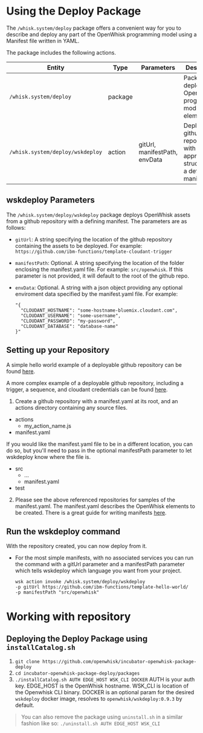 # Using the Deploy Package

The `/whisk.system/deploy` package offers a convenient way for you to describe and deploy any part of the OpenWhisk programming model using a Manifest file written in YAML.

The package includes the following actions.

| Entity | Type | Parameters | Description |
| --- | --- | --- | --- |
| `/whisk.system/deploy` | package |  | Package to deploy OpenWhisk programming model elements |
| `/whisk.system/deploy/wskdeploy` | action | gitUrl, manifestPath, envData | Deploy from github repositories with the appropriate structure and a defining manifest. |

## wskdeploy Parameters
The `/whisk.system/deploy/wskdeploy` package deploys OpenWhisk assets from a github repository with a defining manifest.  The parameters are as follows:
- `gitUrl`: A string specifying the location of the github repository containing the assets to be deployed. For example: `https://github.com/ibm-functions/template-cloudant-trigger`

- `manifestPath`: Optional. A string specifying the location of the folder enclosing the manifest.yaml file. For example: `src/openwhisk`. If this parameter is not provided, it will default to the root of the github repo.

- `envData`: Optional. A string with a json object providing any optional enviroment data specified by the manifest.yaml file. For example:
  ```
  "{
    "CLOUDANT_HOSTNAME": "some-hostname-bluemix.cloudant.com",
    "CLOUDANT_USERNAME": "some-username",
    "CLOUDANT_PASSWORD": "my-password",
    "CLOUDANT_DATABASE": "database-name"
  }"
  ```


## Setting up your Repository

A simple hello world example of a deployable github repository can be found [here](https://github.com/ibm-functions/template-hello-world/).

A more complex example of a deployable github repository, including a trigger, a sequence, and cloudant credentials  can be found [here](https://github.com/ibm-functions/template-cloudant-trigger).

1. Create a github repository with a manifest.yaml at its root, and an actions directory containing any source files.
* actions
    * my\_action\_name.js
* manifest.yaml

If you would like the manifest.yaml file to be in a different location, you can do so, but you'll need to pass in the optional manifestPath parameter to let wskdeploy know where the file is.

* src
    * ...
    * manifest.yaml
* test

2. Please see the above referenced repositories for samples of the manifest.yaml.  The manifest.yaml describes the OpenWhisk elements to be created.  There is a great guide for writing manifests [here](https://github.com/apache/incubator-openwhisk-wskdeploy/blob/master/docs/programming_guide.md#wskdeploy-utility-by-example).


## Run the wskdeploy command

With the repository created, you can now deploy from it.

- For the most simple manifests, with no associated services you can run the command with a gitUrl parameter and a manifestPath parameter which tells wskdeploy which language you want from your project.

  ```
  wsk action invoke /whisk.system/deploy/wskdeploy
  -p gitUrl https://github.com/ibm-functions/template-hello-world/
  -p manifestPath "src/openwhisk"
  ```

# Working with repository

## Deploying the Deploy Package using `installCatalog.sh`

1. `git clone https://github.com/openwhisk/incubator-openwhisk-package-deploy`
2. `cd incubator-openwhisk-package-deploy/packages`
3. `./installCatalog.sh AUTH EDGE_HOST WSK_CLI DOCKER`
   AUTH is your auth key.  EDGE_HOST is the OpenWhisk hostname.  WSK_CLI is location of the Openwhisk CLI binary. DOCKER is an optional param for the desired `wskdeploy` docker image, resolves to `openwhisk/wskdeploy:0.9.3` by default.

> You can also remove the package using `uninstall.sh` in a similar fashion like so:
> `./uninstall.sh AUTH EDGE_HOST WSK_CLI`
